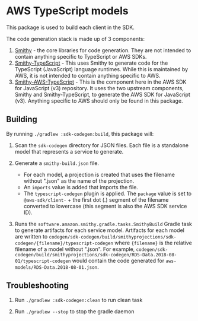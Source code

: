 # AWS TypeScript models

This package is used to build each client in the SDK.

The code generation stack is made up of 3 components:

 1. [Smithy](https://github.com/smithy-lang/smithy) - the core libraries for code generation. They are not intended to contain anything specific to TypeScript or AWS SDKs.
 2. [Smithy-TypeScript](https://github.com/awslabs/smithy-typescript) - This uses Smithy to generate code for the TypeScript (JavaScript) language runtimes. While this is maintained by AWS, it is not intended to contain anything specific to AWS.
 3. [Smithy-AWS-TypeScript](https://github.com/aws/aws-sdk-js-v3/tree/main) - This is the component here in the AWS SDK for JavaScript (v3) repository. It uses the two upstream components, Smithy and Smithy-TypeScript, to generate the AWS SDK for JavaScript (v3). Anything specific to AWS should only be found in this package.

## Building

By running `./gradlew :sdk-codegen:build`, this package will:

1. Scan the `sdk-codegen` directory for JSON files. Each file is a standalone
   model that represents a service to generate.

2. Generate a `smithy-build.json` file.

   - For each model, a projection is created that uses the filename without
     ".json" as the name of the projection.
   - An `imports` value is added that imports the file.
   - The `typescript-codegen` plugin is applied. The `package` value is set
     to `@aws-sdk/client-` + the first dot (.) segment of the filename
     converted to lowercase (this segment is also the AWS SDK service ID).

3. Runs the `software.amazon.smithy.gradle.tasks.SmithyBuild` Gradle task
   to generate artifacts for each service model. Artifacts for each model
   are written to `codegen/sdk-codegen/build/smithyprojections/sdk-codegen/{filename}/typescript-codegen`
   where `{filename}` is the relative filename of a model without ".json".
   For example, `codegen/sdk-codegen/build/smithyprojections/sdk-codegen/RDS-Data.2018-08-01/typescript-codegen`
   would contain the code generated for `aws-models/RDS-Data.2018-08-01.json`.

## Troubleshooting

1. Run `./gradlew :sdk-codegen:clean` to run clean task

2. Run `./gradlew --stop` to stop the gradle daemon
